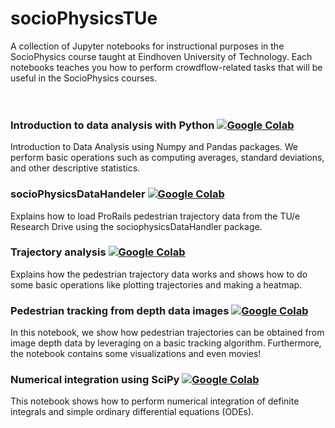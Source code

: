 # socioPhysicsTUe
A collection of Jupyter notebooks for instructional purposes in the SocioPhysics course taught at Eindhoven University of Technology. 
Each notebooks teaches you how to perform crowdflow-related tasks that will be useful in the SocioPhysics courses.<br/> <br/> <br/>

### Introduction to data analysis with Python [![Google Colab](https://colab.research.google.com/assets/colab-badge.svg)](https://colab.research.google.com/github/Joriswillems/socioPhysicsTUe/blob/master/introduction_data_analysis_python.ipynb)
Introduction to Data Analysis using Numpy and Pandas packages. We perform basic operations such as computing averages, standard deviations, 
and other descriptive statistics.

### socioPhysicsDataHandeler [![Google Colab](https://colab.research.google.com/assets/colab-badge.svg)](https://colab.research.google.com/github/Joriswillems/socioPhysicsTUe/blob/master/sociophysicsDataHandler.ipynb)
Explains how to load ProRails pedestrian trajectory data from the TU/e Research Drive using the sociophysicsDataHandler package. 

### Trajectory analysis [![Google Colab](https://colab.research.google.com/assets/colab-badge.svg)](https://colab.research.google.com/github/Joriswillems/socioPhysicsTUe/blob/master/trajectory_analysis.ipynb)
Explains how the pedestrian trajectory data works and shows how to do some basic operations like plotting trajectories and making a heatmap. 

### Pedestrian tracking from depth data images [![Google Colab](https://colab.research.google.com/assets/colab-badge.svg)](https://colab.research.google.com/github/Joriswillems/socioPhysicsTUe/blob/master/localization.ipynb)
In this notebook, we show how pedestrian trajectories can be obtained from image depth data by leveraging on a basic tracking algorithm. Furthermore, the notebook contains some visualizations and even movies!

### Numerical integration using SciPy [![Google Colab](https://colab.research.google.com/assets/colab-badge.svg)](https://colab.research.google.com/github/Joriswillems/socioPhysicsTUe/blob/master/Numerical_Integration_Using_SciPy.ipynb)
This notebook shows how to perform numerical integration of definite integrals and simple ordinary differential equations (ODEs).



